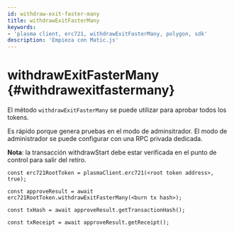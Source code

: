 ```yaml
---
id: withdraw-exit-faster-many
title: withdrawExitFasterMany
keywords:
- 'plasma client, erc721, withdrawExitFasterMany, polygon, sdk'
description: 'Empieza con Matic.js'
---
```


# withdrawExitFasterMany {#withdrawexitfastermany}

El método `withdrawExitFasterMany` se puede utilizar para aprobar todos los tokens.

Es rápido porque genera pruebas en el modo de adminsitrador. El modo de administrador se puede configurar con una RPC privada dedicada.

**Nota**: la transacción withdrawStart debe estar verificada en el punto de control para salir del retiro.

```
const erc721RootToken = plasmaClient.erc721(<root token address>, true);

const approveResult = await erc721RootToken.withdrawExitFasterMany(<burn tx hash>);

const txHash = await approveResult.getTransactionHash();

const txReceipt = await approveResult.getReceipt();

```
